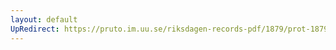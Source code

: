 ```yaml
---
layout: default
UpRedirect: https://pruto.im.uu.se/riksdagen-records-pdf/1879/prot-1879--ak--029/prot-1879--ak--029_019.pdf
---
```

